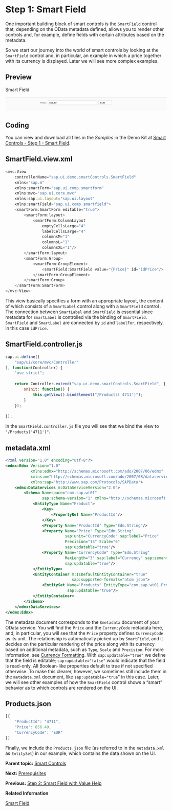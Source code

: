 <!-- loioed8fda66cd3b406cbd22f6019188ce82 -->

# Step 1: Smart Field

One important building block of smart controls is the `SmartField` control that, depending on the OData metadata defined, allows you to render other controls and, for example, define fields with certain attributes based on the metadata.

So we start our journey into the world of smart controls by looking at the `SmartField` control and, in particular, an example in which a price together with its currency is displayed. Later we will see more complex examples.



## Preview

   
  
<a name="loioed8fda66cd3b406cbd22f6019188ce82__fig_r1j_pst_mr"/>Smart Field

 ![](images/Smart_Controls_Tutorial_Step_01_379bc52.png "Smart Field") 



## Coding

You can view and download all files in the *Samples* in the Demo Kit at [Smart Controls - Step 1 - Smart Field](https://ui5.sap.com/#/entity/sap.ui.comp.tutorial.smartControls/sample/sap.ui.comp.tutorial.smartControls.01).



## SmartField.view.xml

```js
<mvc:View
	controllerName="sap.ui.demo.smartControls.SmartField"
	xmlns="sap.m"
	xmlns:smartForm="sap.ui.comp.smartform"
	xmlns:mvc="sap.ui.core.mvc"
	xmlns:sap.ui.layout="sap.ui.layout"
	xmlns:smartField="sap.ui.comp.smartfield">
	<smartForm:SmartForm editable="true">
		<smartForm:layout>
			<smartForm:ColumnLayout 
				emptyCellsLarge="4"
				labelCellsLarge="4"
				columnsM="1"
				columnsL="1"
				columnsXL="1"/>
		</smartForm:layout>
		<smartForm:Group>
			<smartForm:GroupElement>
				<smartField:SmartField value="{Price}" id="idPrice"/>
			</smartForm:GroupElement>
		</smartForm:Group>
	</smartForm:SmartForm>
</mvc:View>
```

This view basically specifies a form with an appropriate layout, the content of which consists of a `SmartLabel` control along with a `SmartField` control . The connection between `SmartLabel` and `SmartField` is essential since metadata for `SmartLabel` is controlled via the binding of `SmartField`. `SmartField` and `SmartLabel` are connected by `id` and `labelFor`, respectively, in this case `idPrice`.



## SmartField.controller.js

```js
sap.ui.define([
	"sap/ui/core/mvc/Controller"
], function(Controller) {
	"use strict";

	return Controller.extend("sap.ui.demo.smartControls.SmartField", {
		onInit: function() {
			this.getView().bindElement("/Products('4711')");
		}
	});

});
```

In the `SmartField.controller.js` file you will see that we bind the view to `"/Products('4711')"`.



## metadata.xml

```xml
<?xml version="1.0" encoding="utf-8"?>
<edmx:Edmx Version="1.0"
		   xmlns:edmx="http://schemas.microsoft.com/ado/2007/06/edmx"
		   xmlns:m="http://schemas.microsoft.com/ado/2007/08/dataservices/metadata"
		   xmlns:sap="http://www.sap.com/Protocols/SAPData">
	<edmx:DataServices m:DataServiceVersion="2.0">
		<Schema Namespace="com.sap.wt01"
				sap:schema-version="1" xmlns="http://schemas.microsoft.com/ado/2008/09/edm">
			<EntityType Name="Product">
				<Key>
					<PropertyRef Name="ProductId"/>
				</Key>
				<Property Name="ProductId" Type="Edm.String"/>
				<Property Name="Price" Type="Edm.String"
						  sap:unit="CurrencyCode" sap:label="Price"
						  Precision="13" Scale="6"
						  sap:updatable="true"/>
				<Property Name="CurrencyCode" Type="Edm.String"
						  MaxLength="3" sap:label="Currency" sap:semantics="currency-code"
						  sap:updatable="true"/>
			</EntityType>
			<EntityContainer m:IsDefaultEntityContainer="true"
							 sap:supported-formats="atom json">
				<EntitySet Name="Products" EntityType="com.sap.wt01.Product"
						   sap:updatable="true"/>
			</EntityContainer>
		</Schema>
	</edmx:DataServices>
</edmx:Edmx>

```

The metadata document corresponds to the `$metadata` document of your OData service. You will find the `Price` and the `CurrencyCode` metadata here, and, in particular, you will see that the `Price` property defines `CurrencyCode` as its unit. The relationship is automatically picked up by `SmartField`, and it decides on the particular rendering of the price along with its currency based on additional metadata, such as `Type`, `Scale` and `Precision`. For more information, see [Currency Formatting](../04_Essentials/currency-formatting-e978728.md). With `sap:updatable="true"` we define that the field is editable; `sap:updatable="false"` would indicate that the field is read-only. All Boolean-like properties default to true if not specified otherwise. To make this clearer, however, we sometimes still include them in the `metadata.xml` document, like `sap:updatable="true`" in this case. Later, we will see other examples of how the `SmartField` control shows a “smart” behavior as to which controls are rendered on the UI.



## Products.json

```js
[{
	"ProductId": "4711",
	"Price": 856.49,
	"CurrencyCode": "EUR"
}]
```

Finally, we include the `Products.json` file \(as referred to in the `metadata.xml` as `EntitySet`\) in our example, which contains the data shown on the UI.

**Parent topic:** [Smart Controls](smart-controls-64bde9a.md "In this tutorial you learn how to work with smart controls.")

**Next:** [Prerequisites](prerequisites-0e84ac7.md "Preparation steps for the Smart Controls tutorial")

**Previous:** [Step 2: Smart Field with Value Help](step-2-smart-field-with-value-help-3361e27.md "You can use the SmartField control in combination with the ValueHelpDialog control that allow you to carry out a complex search in order to identify the value you are looking for.")

**Related Information**  


[Smart Field](../10_More_About_Controls/smart-field-4864403.md "The sap.ui.comp.smartfield.SmartField control offers a wrapper for other controls using OData metadata to determine which control has to be instantiated and makes it possible to add input-enabled fields to an application.")

